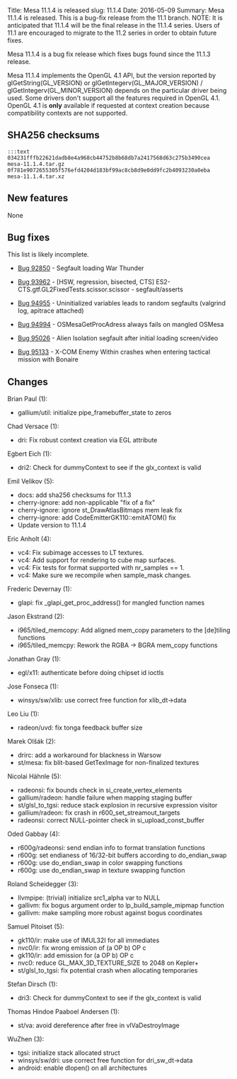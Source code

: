 Title: Mesa 11.1.4 is released
slug: 11.1.4
Date: 2016-05-09
Summary: Mesa 11.1.4 is released. This is a bug-fix release from the 11.1 branch. NOTE: It is anticipated that 11.1.4 will be the final release in the 11.1.4 series. Users of 11.1 are encouraged to migrate to the 11.2 series in order to obtain future fixes.

Mesa 11.1.4 is a bug fix release which fixes bugs found since the 11.1.3 release.

Mesa 11.1.4 implements the OpenGL 4.1 API, but the version reported by
glGetString(GL_VERSION) or glGetIntegerv(GL_MAJOR_VERSION) /
glGetIntegerv(GL_MINOR_VERSION) depends on the particular driver being used.
Some drivers don't support all the features required in OpenGL 4.1.  OpenGL
4.1 is **only** available if requested at context creation
because compatibility contexts are not supported.


## SHA256 checksums

    :::text
    034231fffb22621dadb8e4a968cb44752b8b68db7a2417568d63c275b3490cea  mesa-11.1.4.tar.gz
    0f781e9072655305f576efd4204d183bf99ac8cb8d9e0dd9fc2b4093230a0eba  mesa-11.1.4.tar.xz


## New features

None


## Bug fixes

This list is likely incomplete.

* [Bug 92850][1] - Segfault loading War Thunder

* [Bug 93962][2] - [HSW, regression, bisected, CTS] ES2-CTS.gtf.GL2FixedTests.scissor.scissor - segfault/asserts

* [Bug 94955][3] - Uninitialized variables leads to random segfaults (valgrind log, apitrace attached)

* [Bug 94994][4] - OSMesaGetProcAdress always fails on mangled OSMesa

* [Bug 95026][5] - Alien Isolation segfault after initial loading screen/video

* [Bug 95133][6] - X-COM Enemy Within crashes when entering tactical mission with Bonaire


## Changes

Brian Paul (1):

* gallium/util: initialize pipe_framebuffer_state to zeros


Chad Versace (1):

* dri: Fix robust context creation via EGL attribute


Egbert Eich (1):

* dri2: Check for dummyContext to see if the glx_context is valid


Emil Velikov (5):

* docs: add sha256 checksums for 11.1.3
* cherry-ignore: add non-applicable "fix of a fix"
* cherry-ignore: ignore st_DrawAtlasBitmaps mem leak fix
* cherry-ignore: add CodeEmitterGK110::emitATOM() fix
* Update version to 11.1.4


Eric Anholt (4):

* vc4: Fix subimage accesses to LT textures.
* vc4: Add support for rendering to cube map surfaces.
* vc4: Fix tests for format supported with nr_samples == 1.
* vc4: Make sure we recompile when sample_mask changes.


Frederic Devernay (1):

* glapi: fix _glapi_get_proc_address() for mangled function names


Jason Ekstrand (2):

* i965/tiled_memcopy: Add aligned mem_copy parameters to the [de]tiling functions
* i965/tiled_memcpy: Rework the RGBA -> BGRA mem_copy functions


Jonathan Gray (1):

* egl/x11: authenticate before doing chipset id ioctls


Jose Fonseca (1):

* winsys/sw/xlib: use correct free function for xlib_dt->data


Leo Liu (1):

* radeon/uvd: fix tonga feedback buffer size


Marek Olšák (2):

* drirc: add a workaround for blackness in Warsow
* st/mesa: fix blit-based GetTexImage for non-finalized textures


Nicolai Hähnle (5):

* radeonsi: fix bounds check in si_create_vertex_elements
* gallium/radeon: handle failure when mapping staging buffer
* st/glsl_to_tgsi: reduce stack explosion in recursive expression visitor
* gallium/radeon: fix crash in r600_set_streamout_targets
* radeonsi: correct NULL-pointer check in si_upload_const_buffer


Oded Gabbay (4):

* r600g/radeonsi: send endian info to format translation functions
* r600g: set endianess of 16/32-bit buffers according to do_endian_swap
* r600g: use do_endian_swap in color swapping functions
* r600g: use do_endian_swap in texture swapping function


Roland Scheidegger (3):

* llvmpipe: (trivial) initialize src1_alpha var to NULL
* gallivm: fix bogus argument order to lp_build_sample_mipmap function
* gallivm: make sampling more robust against bogus coordinates


Samuel Pitoiset (5):

* gk110/ir: make use of IMUL32I for all immediates
* nvc0/ir: fix wrong emission of (a OP b) OP c
* gk110/ir: add emission for (a OP b) OP c
* nvc0: reduce GL_MAX_3D_TEXTURE_SIZE to 2048 on Kepler+
* st/glsl_to_tgsi: fix potential crash when allocating temporaries


Stefan Dirsch (1):

* dri3: Check for dummyContext to see if the glx_context is valid


Thomas Hindoe Paaboel Andersen (1):

* st/va: avoid dereference after free in vlVaDestroyImage


WuZhen (3):

* tgsi: initialize stack allocated struct
* winsys/sw/dri: use correct free function for dri_sw_dt->data
* android: enable dlopen() on all architectures


[1]: https://bugs.freedesktop.org/show_bug.cgi?id=92850
[2]: https://bugs.freedesktop.org/show_bug.cgi?id=93962
[3]: https://bugs.freedesktop.org/show_bug.cgi?id=94955
[4]: https://bugs.freedesktop.org/show_bug.cgi?id=94994
[5]: https://bugs.freedesktop.org/show_bug.cgi?id=95026
[6]: https://bugs.freedesktop.org/show_bug.cgi?id=95133